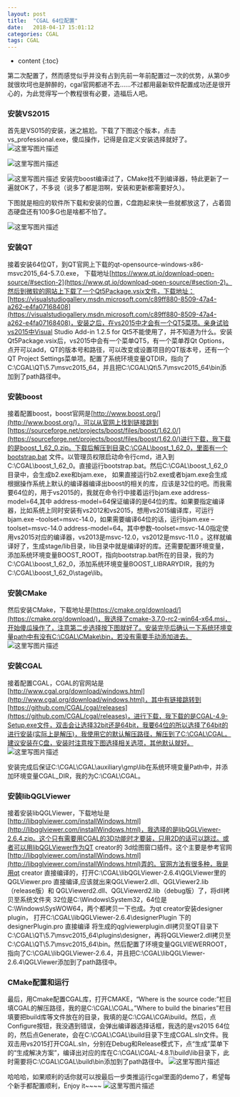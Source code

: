 ```yaml
---
layout: post
title:  "CGAL 64位配置"
date:   2018-04-17 15:01:12
categories: CGAL
tags: CGAL
---
```


* content
{:toc}

第二次配置了，然而感觉似乎并没有占到先前一年前配置过一次的优势，从第0步就很坎坷也是醉醉的，cgal官网都进不去……不过都用最新软件配置成功还是很开心的，为此觉得写一个教程很有必要，造福后人吧。

### 安装VS2015

首先是VS015的安装，迷之尴尬。下载了下图这个版本，点击vs_professional.exe，傻瓜操作，记得是自定义安装选择就好了。
![这里写图片描述](http://img.blog.csdn.net/20170818095457263?watermark/2/text/aHR0cDovL2Jsb2cuY3Nkbi5uZXQvY3V0ZWZhcml5/font/5a6L5L2T/fontsize/400/fill/I0JBQkFCMA==/dissolve/70/gravity/SouthEast)

![这里写图片描述](http://img.blog.csdn.net/20170818095516341?watermark/2/text/aHR0cDovL2Jsb2cuY3Nkbi5uZXQvY3V0ZWZhcml5/font/5a6L5L2T/fontsize/400/fill/I0JBQkFCMA==/dissolve/70/gravity/SouthEast)

![这里写图片描述](http://img.blog.csdn.net/20170818095530968?watermark/2/text/aHR0cDovL2Jsb2cuY3Nkbi5uZXQvY3V0ZWZhcml5/font/5a6L5L2T/fontsize/400/fill/I0JBQkFCMA==/dissolve/70/gravity/SouthEast)
安装完boost编译过了，CMake找不到编译器，特此更新了一遍就OK了，不多说（说多了都是泪啊，安装和更新都需要好久）。

下图就是相应的软件所下载和安装的位置，C盘跑起来快一些就都放这了，占着固态硬盘还有100多G也是啥都不怕了。

![这里写图片描述](http://img.blog.csdn.net/20170818095715614?watermark/2/text/aHR0cDovL2Jsb2cuY3Nkbi5uZXQvY3V0ZWZhcml5/font/5a6L5L2T/fontsize/400/fill/I0JBQkFCMA==/dissolve/70/gravity/SouthEast)

### 安装QT

接着安装64位QT，到QT官网上下载的qt-opensource-windows-x86-msvc2015_64-5.7.0.exe， 下载地址[https://www.qt.io/download-open-source/#section-2](https://www.qt.io/download-open-source/#section-2)。然后到微软的网站上下载了一个Qt5Package.vsix文件，下载地址：[https://visualstudiogallery.msdn.microsoft.com/c89ff880-8509-47a4-a262-e4fa07168408](https://visualstudiogallery.msdn.microsoft.com/c89ff880-8509-47a4-a262-e4fa07168408)，安装之后，在vs2015中才会有一个QT5菜项。亲身试验vs2015中Visual Studio Add-in 1.2.5 for Qt5不能使用了，并不知道为什么。安装Qt5Package.vsix后，vs2015中会有一个菜单QT5，有一个菜单荐Qt Options，点开可以add，QT的版本号和路径，可以改变或设置项目的QT版本号，还有一个QT Project Settings菜单项。配置了系统环境变量QTDIR，指向了C:\CGAL\QT\5.7\msvc2015_64，并且把C:\CGAL\Qt\5.7\msvc2015_64\bin添加到了path路径中。

### 安装boost

接着配置boost，boost官网是[http://www.boost.org/](http://www.boost.org/)，可以从官网上找到链接跳到[https://sourceforge.net/projects/boost/files/boost/1.62.0/](https://sourceforge.net/projects/boost/files/boost/1.62.0/)进行下载，我下载的是boost_1_62_0.zip。下载后解压到目录C:\CGAL\boost_1_62_0，里面有一个bootstrap.bat 文件。以管理员权限启动命令行cmd，进入到C:\CGAL\boost_1_62_0。直接运行bootstrap.bat。然后C:\CGAL\boost_1_62_0目录中，会生成b2.exe和bjam.exe， 如果直接运行b2.exe或者bjam.exe会生成根据操作系统上默认的编译器编译出boost的相关的库，应该是32位的吧。而我需要64位的，用于vs2015的，我就在命令行中接着运行bjam.exe address-model=64,其中 address-model=64保证编译的是64位的库。如果要指定编译器，比如系统上同时安装有vs2012和vs2015，想用vs2015编译库，可运行bjam.exe –toolset=msvc-14.0，如果需要编译64位的话，运行bjam.exe –toolset=msvc-14.0 address-model=64。其中参数–toolset=msvc-14.0指定使用vs2015对应的编译器，vs2013是msvc-12.0，vs2012是msvc-11.0 。这样就编译好了，生成stage/lib目录，lib目录中就是编译好的库。还需要配置环境变量，添加系统环境变量BOOST_ROOT，指向bootstrap.bat所在的目录，我的为C:\CGAL\boost_1_62_0，添加系统环境变量BOOST_LIBRARYDIR，我的为C:\CGAL\boost_1_62_0\stage\lib。

### 安装CMake

然后安装CMake，下载地址是[https://cmake.org/download/](https://cmake.org/download/)，我选择了cmake-3.7.0-rc2-win64-x64.msi，开始傻瓜操作了，注意第二步选择按下图就好了。安装完毕后确认一下系统环境变量path中有没有C:\CGAL\CMake\bin，若没有需要手动添加进去。
![这里写图片描述](http://img.blog.csdn.net/20170818095854711?watermark/2/text/aHR0cDovL2Jsb2cuY3Nkbi5uZXQvY3V0ZWZhcml5/font/5a6L5L2T/fontsize/400/fill/I0JBQkFCMA==/dissolve/70/gravity/SouthEast)

### 安装CGAL

接着配置CGAL，CGAL的官网站是[http://www.cgal.org/download/windows.html](http://www.cgal.org/download/windows.html)，其中有链接跳转到[https://github.com/CGAL/cgal/releases](https://github.com/CGAL/cgal/releases)，进行下载，我下载的是CGAL-4.9-Setup.exe文件，双击会让选择32bit还是64bit，我要64位的所以选择了64bit的进行安装(实际上是解压)，我使用它的默认解压路径，解压到了C:\CGAL\CGAL。建议安装在C盘，安装时注意按下图选择相关选项，其他默认就好。
![这里写图片描述](http://img.blog.csdn.net/20170818095959350?watermark/2/text/aHR0cDovL2Jsb2cuY3Nkbi5uZXQvY3V0ZWZhcml5/font/5a6L5L2T/fontsize/400/fill/I0JBQkFCMA==/dissolve/70/gravity/SouthEast)

安装完成后保证C:\CGAL\CGAL\auxiliary\gmp\lib在系统环境变量Path中，并添加环境变量CGAL_DIR，我的为C:\CGAL\CGAL。

### 安装libQGLViewer

接着安装libQGLViewer，下载地址是[http://libqglviewer.com/installWindows.html](http://libqglviewer.com/installWindows.html)，我选择的是libQGLViewer-2.6.4.zip。这个只有需要用CGAL的3D功能时才要装，只用2D的话可以跳过。或者可以用libQGLViewer作为QT creator的 3d绘图窗口插件。这个主要是参考官网[http://libqglviewer.com/installWindows.html](http://libqglviewer.com/installWindows.html)弄的。官网方法有很多种，我是用qt creator 直接编译的，打开C:\CGAL\libQGLViewer-2.6.4\QGLViewer里的 QGLViewer.pro 直接编译,应该就出来QGLViewer2.dll、QGLViewer2.lib（release版）和  QGLViewerd2.dll、QGLViewerd2.lib（debug版）了，将dll拷贝至系统文件夹 32位是C:\Windows\System32，64位是C:\Windows\SysWOW64，两个都拷贝一下也成。为qt creator安装designer plugin，
打开C:\CGAL\libQGLViewer-2.6.4\designerPlugin 下的 designerPlugin.pro 直接编译
将生成的qglviewerplugin.dll拷贝至QT目录下C:\CGAL\QT\5.7\msvc2015_64\plugins\designer，再将QGLViewer2.dll拷贝至C:\CGAL\QT\5.7\msvc2015_64\bin。然后配置了环境变量QGLVIEWERROOT，指向了C:\CGAL\libQGLViewer-2.6.4，并且把C:\CGAL\libQGLViewer-2.6.4\QGLViewer添加到了path路径中。

### CMake配置和运行

最后，用Cmake配置CGAL库，打开CMAKE，“Where is the source code:”栏目填CGAL的解压路径，我的是C:\CGAL\CGAL。”Where to build the binaries”栏目填要把build库等文件放在的目录，我填的是C:\CGAL\CGA\build。然后，点Configure按钮，我没遇到错误，会弹出编译器选择话框，我选的是vs2015 64位的，然后点Generate，会在C:\CGAL\CGAL\build目录下生成CGAL.sln文件。我双击用vs2015打开CGAL.sln，分别在Debug和Release模式下，点“生成”菜单下的“生成解决方案”，编译出对应的库在C:\CGAL\CGAL-4.8.1\build\lib目录下，此时需要将C:\CGAL\CGAL\build\bin添加到了path路径中。
![这里写图片描述](http://img.blog.csdn.net/20170818100126936?watermark/2/text/aHR0cDovL2Jsb2cuY3Nkbi5uZXQvY3V0ZWZhcml5/font/5a6L5L2T/fontsize/400/fill/I0JBQkFCMA==/dissolve/70/gravity/SouthEast)

哈哈哈，如果顺利的话你就可以按最后一步类推运行cgal里面的demo了，希望每个新手都配置顺利，Enjoy it~~~~
![这里写图片描述](http://img.blog.csdn.net/20170818100156283?watermark/2/text/aHR0cDovL2Jsb2cuY3Nkbi5uZXQvY3V0ZWZhcml5/font/5a6L5L2T/fontsize/400/fill/I0JBQkFCMA==/dissolve/70/gravity/SouthEast)